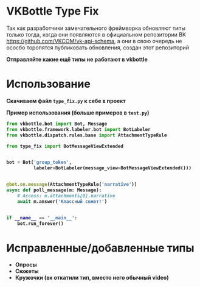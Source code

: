 # VKBottle Type Fix
Так как разработчики замечательного фреймворка обновляют типы только тогда, когда они появляются в официальном репозитории ВК 
https://github.com/VKCOM/vk-api-schema, а они в свою очередь не ососбо торопятся публиковать обновления, 
создан этот репозиторий

<b>Отправляйте какие ещё типы не работают в vkbottle<b>


# Использование
Скачиваем файл `type_fix.py` к себе в проект

Пример использования (больше примеров в `test.py`)

```python
from vkbottle.bot import Bot, Message
from vkbottle.framework.labeler.bot import BotLabeler
from vkbottle.dispatch.rules.base import AttachmentTypeRule

from type_fix import BotMessageViewExtended


bot = Bot('group_token',
          labeler=BotLabeler(message_view=BotMessageViewExtended()))


@bot.on.message(AttachmentTypeRule('narrative'))
async def poll_message(m: Message):
    # Access: m.attachments[0].narrative
    await m.answer('Классный сюжет!')


if __name__ == '__main__':
    bot.run_forever()

```

# Исправленные/добавленные типы

 - Опросы
 - Сюжеты
 - Кружочки (вк откатили тип, вместо него обычный video)
